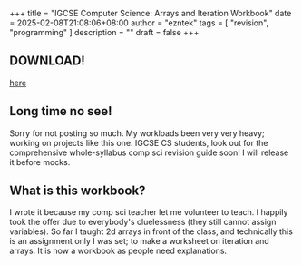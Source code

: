 +++
title = "IGCSE Computer Science: Arrays and Iteration Workbook"
date = 2025-02-08T21:08:06+08:00
author = "ezntek"
tags = [ "revision", "programming" ]
description = ""
draft = false
+++

## DOWNLOAD!

[here](https://ezntek.com/doc/igcse_cs_arrays_iteration_workbook.pdf)

## Long time no see!

Sorry for not posting so much. My workloads been very very heavy; working on projects like this one. IGCSE CS students, look out for the comprehensive whole-syllabus comp sci revision guide soon! I will release it before mocks.

## What is this workbook?

I wrote it because my comp sci teacher let me volunteer to teach. I happily took the offer due to everybody's cluelessness (they still cannot assign variables). So far I taught 2d arrays in front of the class, and technically this is an assignment only I was set; to make a worksheet on iteration and arrays. It is now a workbook as people need explanations.

<script src="https://utteranc.es/client.js"
        repo="ezntek/ezntek.github.io"
        issue-term="title"
        label="comments"
        theme="github-dark"
        crossorigin="anonymous"
        async>
</script>
